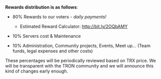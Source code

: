 **Rewards distribution is as follows**:

- 80% Rewards to our voters - *daily payments!* 

  - Estimated Reward Calculator: http://bit.ly/2OQbAMY

- 10% Servers cost & Maintenance

- 10% Administration, Community projects, Events, Meet up… (Team funds, legal expenses and other costs)

These percentages will be periodically reviewed based on TRX price. We will be transparent with the TRON community and we will announce this kind of changes early enough.
 
